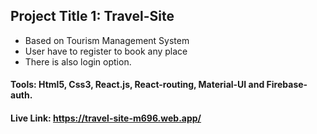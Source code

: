 
## Project Title 1: Travel-Site

* Based on Tourism Management System
* User have to register to book any place
* There is also login option.

#### Tools: Html5, Css3, React.js, React-routing, Material-UI and Firebase-auth.
#### Live Link: https://travel-site-m696.web.app/

